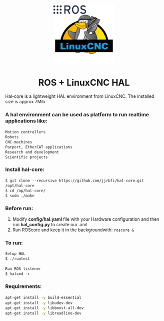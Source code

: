 <p align="center">
  <a href="https://gitea.io/">
     <img src="img/logo.png" alt="ROS + LinuxCNC" width="200"> 

  </a>
</p>
<h1 align="center">ROS + LinuxCNC HAL</h1>

Hal-core is a lightweight HAL environment from LinuxCNC.
The installed size is approx 7Mib

### A hal environment can be used as platform to run realtime applications like:

	Motion controllers 
	Robots
	CNC-machines 
	Parport, EtherCAT applications
	Research and development 
	Scientific projects

### Install hal-core:

	$ git clone --recursive https://github.com/jjrbfi/hal-core.git /opt/hal-core
	$ cd /op/hal-core/
	$ sudo ./make
	
### Before run:
1. Modify **config/hal.yaml** file with your Hardware configuration and then run **hal_config.py** to create our .xml
2. Run ROScore and keep it in the backgroundwith: ```roscore &```


### To run:

	Setup HAL
	$ ./runtest
	
	Run ROS listener
	$ halcmd -r
	
	
### Requirements:
```bash
apt-get install -y build-essential 
apt-get install -y libudev-dev
apt-get install -y libboost-all-dev
apt-get install -y libreadline-dev 
```
